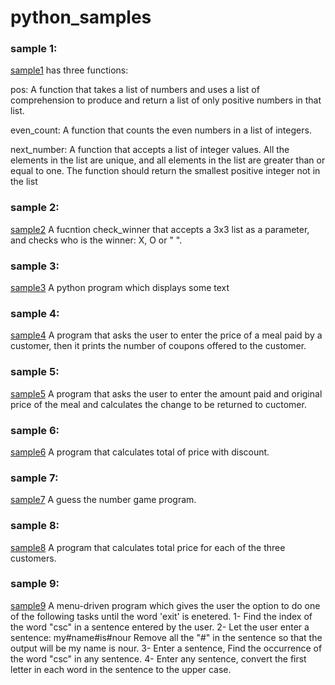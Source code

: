 # python_samples
### sample 1:

[sample1](https://github.com/NourJardali/python_samples/blob/main/sample1.py) has three functions:

pos: A function that takes a list of numbers and uses a list of comprehension to produce and return a list of only positive numbers in that list.

even_count: A function that counts the even numbers in a list of integers.

next_number: A function that accepts a list of integer values. All the elements in the list are unique, and all elements in the list are greater than or equal to one. The function should return the smallest positive integer not in the list


### sample 2:

[sample2](https://github.com/NourJardali/python_samples/blob/main/sample2.py) A fucntion check_winner that accepts a 3x3 list as a parameter, and checks who is the winner: X, O or " ".


### sample 3:
[sample3](https://github.com/NourJardali/python_samples/blob/main/sample3.py) A python program which displays some text


### sample 4:
[sample4](https://github.com/NourJardali/python_samples/blob/main/sample4.py) A program that asks the user to enter the price of a meal paid by a customer, then it prints the number of coupons offered to the customer.

### sample 5:
[sample5](https://github.com/NourJardali/python_samples/blob/main/sample5.py) A program that asks the user to enter the amount paid and original price of the meal and calculates the change to be returned to cuctomer.

### sample 6:
[sample6](https://github.com/NourJardali/python_samples/blob/main/sample6.py) A program that calculates total of price with discount.

### sample 7:
[sample7](https://github.com/NourJardali/python_samples/blob/main/sample7.py) A guess the number game program.

### sample 8:
[sample8](https://github.com/NourJardali/python_samples/blob/main/sample8.py) A program that calculates total price for each of the three customers.

### sample 9:
[sample9](https://github.com/NourJardali/python_samples/blob/main/menu.py) A menu-driven program which gives the user the option to do one of the following tasks until the word 'exit' is enetered.
1- Find the index of the word "csc" in a sentence entered by the user.
2- Let the user enter a sentence: my#name#is#nour
  Remove all the "#" in the sentence so that the output will be my name is nour.
3- Enter a sentence, Find the occurrence of the word "csc" in any sentence.
4- Enter any sentence, convert the first letter in each word in the sentence to the upper case.
